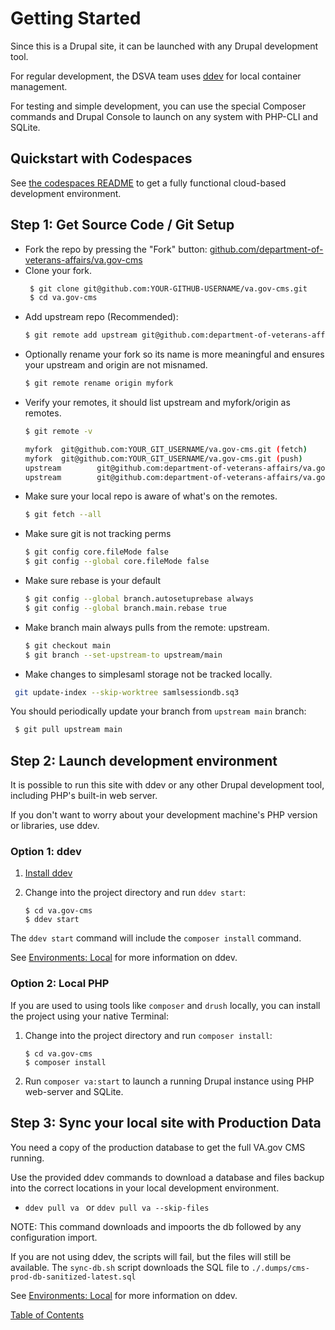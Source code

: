 # Getting Started

Since this is a Drupal site, it can be launched with any Drupal development tool.

For regular development, the DSVA team uses [ddev](https://ddev.com/) for local container management.

For testing and simple development, you can use the special Composer commands and Drupal Console to launch on any system
with PHP-CLI and SQLite.

## Quickstart with Codespaces

See [the codespaces README](./codespaces.md) to get a fully functional cloud-based development environment.

## Step 1: Get Source Code / Git Setup

- Fork the repo by pressing the "Fork" button: [github.com/department-of-veterans-affairs/va.gov-cms](https://github.com/department-of-veterans-affairs/va.gov-cms)
- Clone your fork.
  ```sh
   $ git clone git@github.com:YOUR-GITHUB-USERNAME/va.gov-cms.git
   $ cd va.gov-cms
  ```

* Add upstream repo (Recommended):

  ```sh
  $ git remote add upstream git@github.com:department-of-veterans-affairs/va.gov-cms.git
  ```
* Optionally rename your fork so its name is more meaningful and ensures your upstream and origin are not misnamed.
  ```sh
  $ git remote rename origin myfork
  ```
* Verify your remotes, it should list upstream and myfork/origin as remotes.
  ```sh
  $ git remote -v

  myfork  git@github.com:YOUR_GIT_USERNAME/va.gov-cms.git (fetch)
  myfork  git@github.com:YOUR_GIT_USERNAME/va.gov-cms.git (push)
  upstream        git@github.com:department-of-veterans-affairs/va.gov-cms.git (fetch)
  upstream        git@github.com:department-of-veterans-affairs/va.gov-cms.git (push)
  ```
* Make sure your local repo is aware of what's on the remotes.
  ```sh
  $ git fetch --all
  ```

* Make sure git is not tracking perms
  ```sh
  $ git config core.fileMode false
  $ git config --global core.fileMode false
  ```

* Make sure rebase is your default
  ```sh
  $ git config --global branch.autosetuprebase always
  $ git config --global branch.main.rebase true
  ```

* Make branch main always pulls from the remote: upstream.
  ```sh
  $ git checkout main
  $ git branch --set-upstream-to upstream/main
  ```

*  Make changes to simplesaml storage not be tracked locally.

  ```sh
   git update-index --skip-worktree samlsessiondb.sq3
  ```

  You should periodically update your branch from `upstream main` branch:

  ```sh
   $ git pull upstream main
  ```



## Step 2: Launch development environment

It is possible to run this site with ddev or any other Drupal development tool,
including PHP's built-in web server.

If you don't want to worry about your development machine's PHP version or
libraries, use ddev.

### Option 1: ddev

1. [Install ddev](https://ddev.readthedocs.io/en/stable/#installation)
2. Change into the project directory and run `ddev start`:

   ```
   $ cd va.gov-cms
   $ ddev start
   ```

The `ddev start` command will include the `composer install` command.

See [Environments: Local](./local.md) for more information on ddev.

### Option 2: Local PHP

If you are used to using tools like `composer` and `drush` locally, you can
install the project using your native Terminal:

1. Change into the project directory and run `composer install`:

   ```
   $ cd va.gov-cms
   $ composer install
   ```

1. Run `composer va:start` to launch a running Drupal instance using PHP web-server and SQLite.

## Step 3: Sync your local site with Production Data

You need a copy of the production database to get the full VA.gov CMS running.

Use the provided ddev commands to download a database and files backup into the
correct locations in your local development environment.

- `ddev pull va `  or  `ddev pull va --skip-files`

NOTE: This command downloads and impoorts the db followed by any configuration import.

If you are not using ddev, the scripts will
fail, but the files will still be available. The `sync-db.sh` script downloads the
SQL file to `./.dumps/cms-prod-db-sanitized-latest.sql`

See [Environments: Local](./local.md) for more information on ddev.

[Table of Contents](../README.md)
